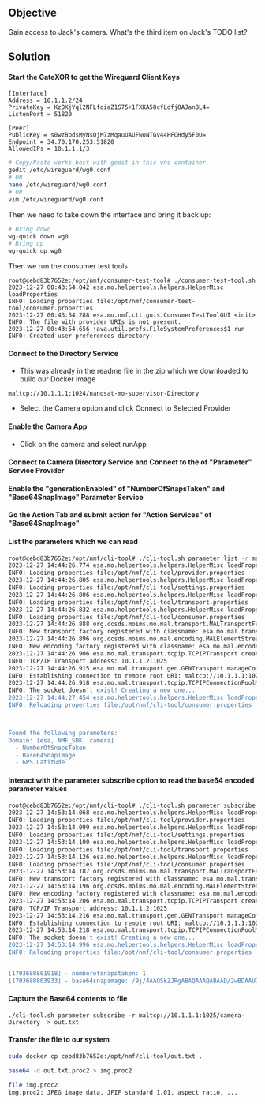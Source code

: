 ## Objective
Gain access to Jack's camera. What's the third item on Jack's TODO list?

## Solution

#### Start the GateXOR to get the Wireguard Client Keys
```
[Interface]
Address = 10.1.1.2/24
PrivateKey = KzOKjYql2NFLfoiaZ1S75+1FXKA58cfLdfj8AJan8L4=
ListenPort = 51820

[Peer]
PublicKey = s0wzBpdsMyNsOjM7zMqauUAUFwoNTGv44HFOHdy5F0U=
Endpoint = 34.70.170.253:51820
AllowedIPs = 10.1.1.1/3
```
``` bash
# Copy/Paste works best with gedit in this vnc container
gedit /etc/wireguard/wg0.conf
# OR
nano /etc/wireguard/wg0.conf
# OR
vim /etc/wireguard/wg0.conf
```

Then we need to take down the interface and bring it back up:

``` bash
# Bring down
wg-quick down wg0
# Bring up
wg-quick up wg0
```
Then we run the consumer test tools
```
root@cebd83b7652e:/opt/nmf/consumer-test-tool# ./consumer-test-tool.sh 
2023-12-27 00:43:54.042 esa.mo.helpertools.helpers.HelperMisc loadProperties
INFO: Loading properties file:/opt/nmf/consumer-test-tool/consumer.properties
2023-12-27 00:43:54.288 esa.mo.nmf.ctt.guis.ConsumerTestToolGUI <init>
INFO: The file with provider URIs is not present.
2023-12-27 00:43:54.656 java.util.prefs.FileSystemPreferences$1 run
INFO: Created user preferences directory.

```

#### Connect to the Directory Service

- This was already in the readme file in the zip which we downloaded to build our Docker image
```
maltcp://10.1.1.1:1024/nanosat-mo-supervisor-Directory
```
- Select the Camera option and click Connect to Selected Provider

#### Enable the Camera App
- Click on the camera and select runApp

#### Connect to Camera Directory Service and Connect to the of "Parameter" Service Provider
 
#### Enable the "generationEnabled" of "NumberOfSnapsTaken" and "Base64SnapImage" Parameter Service

#### Go the Action Tab and submit action for "Action Services" of "Base64SnapImage"

#### List the parameters which we can read
```bash
root@cebd83b7652e:/opt/nmf/cli-tool# ./cli-tool.sh parameter list -r maltcp://10.1.1.1:1025/camera-Directory
2023-12-27 14:44:26.774 esa.mo.helpertools.helpers.HelperMisc loadProperties
INFO: Loading properties file:/opt/nmf/cli-tool/provider.properties
2023-12-27 14:44:26.805 esa.mo.helpertools.helpers.HelperMisc loadProperties
INFO: Loading properties file:/opt/nmf/cli-tool/settings.properties
2023-12-27 14:44:26.806 esa.mo.helpertools.helpers.HelperMisc loadProperties
INFO: Loading properties file:/opt/nmf/cli-tool/transport.properties
2023-12-27 14:44:26.832 esa.mo.helpertools.helpers.HelperMisc loadProperties
INFO: Loading properties file:/opt/nmf/cli-tool/consumer.properties
2023-12-27 14:44:26.888 org.ccsds.moims.mo.mal.transport.MALTransportFactory newFactory
INFO: New transport factory registered with classname: esa.mo.mal.transport.tcpip.TCPIPTransportFactoryImpl
2023-12-27 14:44:26.896 org.ccsds.moims.mo.mal.encoding.MALElementStreamFactory newFactory
INFO: New encoding factory registered with classname: esa.mo.mal.encoder.binary.fixed.FixedBinaryStreamFactory
2023-12-27 14:44:26.906 esa.mo.mal.transport.tcpip.TCPIPTransport createTransportAddress
INFO: TCP/IP Transport address: 10.1.1.2:1025
2023-12-27 14:44:26.915 esa.mo.mal.transport.gen.GENTransport manageCommunicationChannel
INFO: Establishing connection to remote root URI: maltcp://10.1.1.1:1025
2023-12-27 14:44:26.918 esa.mo.mal.transport.tcpip.TCPIPConnectionPoolManager get
INFO: The socket doesn't exist! Creating a new one...
2023-12-27 14:44:27.454 esa.mo.helpertools.helpers.HelperMisc loadProperties
INFO: Reloading properties file:/opt/nmf/cli-tool/consumer.properties



Found the following parameters: 
Domain: [esa, NMF_SDK, camera]
  - NumberOfSnapsTaken
  - Base64SnapImage
  - GPS.Latitude```

```

#### Interact with the parameter subscribe option to read the base64 encoded parameter values
```bash 
root@cebd83b7652e:/opt/nmf/cli-tool# ./cli-tool.sh parameter subscribe -r maltcp://10.1.1.1:1025/camera-Directory 
2023-12-27 14:53:14.068 esa.mo.helpertools.helpers.HelperMisc loadProperties
INFO: Loading properties file:/opt/nmf/cli-tool/provider.properties
2023-12-27 14:53:14.099 esa.mo.helpertools.helpers.HelperMisc loadProperties
INFO: Loading properties file:/opt/nmf/cli-tool/settings.properties
2023-12-27 14:53:14.100 esa.mo.helpertools.helpers.HelperMisc loadProperties
INFO: Loading properties file:/opt/nmf/cli-tool/transport.properties
2023-12-27 14:53:14.126 esa.mo.helpertools.helpers.HelperMisc loadProperties
INFO: Loading properties file:/opt/nmf/cli-tool/consumer.properties
2023-12-27 14:53:14.187 org.ccsds.moims.mo.mal.transport.MALTransportFactory newFactory
INFO: New transport factory registered with classname: esa.mo.mal.transport.tcpip.TCPIPTransportFactoryImpl
2023-12-27 14:53:14.196 org.ccsds.moims.mo.mal.encoding.MALElementStreamFactory newFactory
INFO: New encoding factory registered with classname: esa.mo.mal.encoder.binary.fixed.FixedBinaryStreamFactory
2023-12-27 14:53:14.206 esa.mo.mal.transport.tcpip.TCPIPTransport createTransportAddress
INFO: TCP/IP Transport address: 10.1.1.2:1025
2023-12-27 14:53:14.216 esa.mo.mal.transport.gen.GENTransport manageCommunicationChannel
INFO: Establishing connection to remote root URI: maltcp://10.1.1.1:1025
2023-12-27 14:53:14.218 esa.mo.mal.transport.tcpip.TCPIPConnectionPoolManager get
INFO: The socket doesn't exist! Creating a new one...
2023-12-27 14:53:14.996 esa.mo.helpertools.helpers.HelperMisc loadProperties
INFO: Reloading properties file:/opt/nmf/cli-tool/consumer.properties


[1703688801918] - numberofsnapstaken: 1
[1703688803933] - base64snapimage: /9j/4AAQSkZJRgABAQAAAQABAAD/2wBDAAUDBAQEAwUEBAQFBQUGBwwIBwcHBw8LCwkMEQ8SEhEPERETFhwXExQaFRERGCEYGh0dHx8fExciJCIeJBweHx7/2wBDAQUFBQcGBw4ICA4eFBEUHh4eHh4eHh4eHh4eHh4eHh4eHh4eHh4eHh4eHh4eHh4eHh4eHh4eHh4eHh4eHh4eHh7/wAARCAgACAADAREAAhEBAxEB/8QAHQAAAAcBA
```
#### Capture the Base64 contents to file
```
./cli-tool.sh parameter subscribe -r maltcp://10.1.1.1:1025/camera-Directory  > out.txt
```

#### Transfer the file to our system

```bash
sudo docker cp cebd83b7652e:/opt/nmf/cli-tool/out.txt .
```
```bash
base64 -d out.txt.proc2 > img.proc2
```
```bash
file img.proc2               
img.proc2: JPEG image data, JFIF standard 1.01, aspect ratio, ...
```
